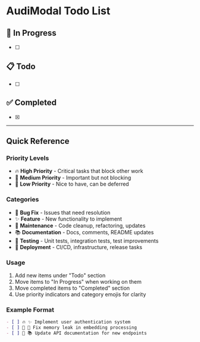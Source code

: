 # AudiModal Todo List

## 🚧 In Progress

- [ ] 

## 📋 Todo

- [ ] 

## ✅ Completed

- [x] 

---

## Quick Reference

### Priority Levels
- 🔥 **High Priority** - Critical tasks that block other work
- 🔶 **Medium Priority** - Important but not blocking
- 🔵 **Low Priority** - Nice to have, can be deferred

### Categories
- 🐛 **Bug Fix** - Issues that need resolution
- ✨ **Feature** - New functionality to implement
- 🔧 **Maintenance** - Code cleanup, refactoring, updates
- 📚 **Documentation** - Docs, comments, README updates
- 🧪 **Testing** - Unit tests, integration tests, test improvements
- 🚀 **Deployment** - CI/CD, infrastructure, release tasks

### Usage
1. Add new items under "Todo" section
2. Move items to "In Progress" when working on them
3. Move completed items to "Completed" section
4. Use priority indicators and category emojis for clarity

### Example Format
```markdown
- [ ] 🔥 ✨ Implement user authentication system
- [ ] 🔶 🐛 Fix memory leak in embedding processing
- [ ] 🔵 📚 Update API documentation for new endpoints
```